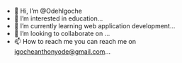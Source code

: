 - 👋 Hi, I’m @OdehIgoche
- 👀 I’m interested in education...
- 🌱 I’m currently learning web application development...
- 💞️ I’m looking to collaborate on ...
- 📫 How to reach me you can reach me on igocheanthonyode@gmail.com...

<!---
OdehIgoche/OdehIgoche is a ✨ special ✨ repository because its `README.md` (this file) appears on your GitHub profile.
You can click the Preview link to take a look at your changes.
--->
